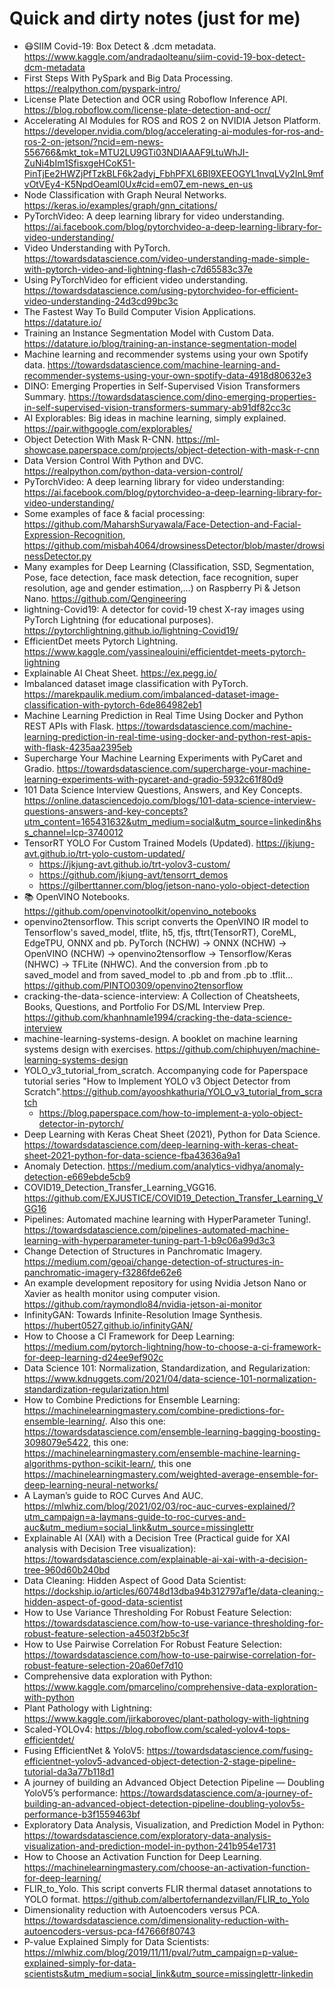 
# Quick and dirty notes (just for me)
* 😷SIIM Covid-19: Box Detect & .dcm metadata. https://www.kaggle.com/andradaolteanu/siim-covid-19-box-detect-dcm-metadata
* First Steps With PySpark and Big Data Processing. https://realpython.com/pyspark-intro/
* License Plate Detection and OCR using Roboflow Inference API. https://blog.roboflow.com/license-plate-detection-and-ocr/
* Accelerating AI Modules for ROS and ROS 2 on NVIDIA Jetson Platform. https://developer.nvidia.com/blog/accelerating-ai-modules-for-ros-and-ros-2-on-jetson/?ncid=em-news-556766&mkt_tok=MTU2LU9GTi03NDIAAAF9LtuWhJI-ZuNi4bIm1SfisxgeHCoK51-PinTjEe2HWZjPfTzkBLF6k2adyj_FbhPFXL6BI9XEEOGYL1nvqLVy2InL9mfvOtVEy4-K5NpdOeaml0Ux#cid=em07_em-news_en-us
* Node Classification with Graph Neural Networks. https://keras.io/examples/graph/gnn_citations/
* PyTorchVideo: A deep learning library for video understanding. https://ai.facebook.com/blog/pytorchvideo-a-deep-learning-library-for-video-understanding/
* Video Understanding with PyTorch. https://towardsdatascience.com/video-understanding-made-simple-with-pytorch-video-and-lightning-flash-c7d65583c37e
* Using PyTorchVideo for efficient video understanding. https://towardsdatascience.com/using-pytorchvideo-for-efficient-video-understanding-24d3cd99bc3c
* The Fastest Way To Build Computer Vision Applications. https://datature.io/
* Training an Instance Segmentation Model with Custom Data. https://datature.io/blog/training-an-instance-segmentation-model
* Machine learning and recommender systems using your own Spotify data. https://towardsdatascience.com/machine-learning-and-recommender-systems-using-your-own-spotify-data-4918d80632e3
* DINO: Emerging Properties in Self-Supervised Vision Transformers Summary. https://towardsdatascience.com/dino-emerging-properties-in-self-supervised-vision-transformers-summary-ab91df82cc3c
* AI Explorables: Big ideas in machine learning, simply explained. https://pair.withgoogle.com/explorables/
* Object Detection With Mask R-CNN. https://ml-showcase.paperspace.com/projects/object-detection-with-mask-r-cnn
* Data Version Control With Python and DVC. https://realpython.com/python-data-version-control/
* PyTorchVideo: A deep learning library for video understanding: https://ai.facebook.com/blog/pytorchvideo-a-deep-learning-library-for-video-understanding/
* Some examples of face & facial processing: https://github.com/MaharshSuryawala/Face-Detection-and-Facial-Expression-Recognition, https://github.com/misbah4064/drowsinessDetector/blob/master/drowsinessDetector.py
* Many examples for Deep Learning (Classification, SSD, Segmentation, Pose, face detection, face mask detection, face recognition, super resolution, age and gender estimation,...) on Raspberry Pi & Jetson Nano. https://github.com/Qengineering
* lightning-Covid19: A detector for covid-19 chest X-ray images using PyTorch Lightning (for educational purposes). https://pytorchlightning.github.io/lightning-Covid19/
* EfficientDet meets Pytorch Lightning. https://www.kaggle.com/yassinealouini/efficientdet-meets-pytorch-lightning
* Explainable AI Cheat Sheet. https://ex.pegg.io/
* Imbalanced dataset image classification with PyTorch. https://marekpaulik.medium.com/imbalanced-dataset-image-classification-with-pytorch-6de864982eb1
* Machine Learning Prediction in Real Time Using Docker and Python REST APIs with Flask. https://towardsdatascience.com/machine-learning-prediction-in-real-time-using-docker-and-python-rest-apis-with-flask-4235aa2395eb
* Supercharge Your Machine Learning Experiments with PyCaret and Gradio. https://towardsdatascience.com/supercharge-your-machine-learning-experiments-with-pycaret-and-gradio-5932c61f80d9
* 101 Data Science Interview Questions, Answers, and Key Concepts. https://online.datasciencedojo.com/blogs/101-data-science-interview-questions-answers-and-key-concepts?utm_content=165431632&utm_medium=social&utm_source=linkedin&hss_channel=lcp-3740012
* TensorRT YOLO For Custom Trained Models (Updated). https://jkjung-avt.github.io/trt-yolo-custom-updated/
   *  https://jkjung-avt.github.io/trt-yolov3-custom/
   *  https://github.com/jkjung-avt/tensorrt_demos
   *  https://gilberttanner.com/blog/jetson-nano-yolo-object-detection
* 📚 OpenVINO Notebooks. https://github.com/openvinotoolkit/openvino_notebooks
* openvino2tensorflow. This script converts the OpenVINO IR model to Tensorflow's saved_model, tflite, h5, tfjs, tftrt(TensorRT), CoreML, EdgeTPU, ONNX and pb. PyTorch (NCHW) -> ONNX (NCHW) -> OpenVINO (NCHW) -> openvino2tensorflow -> Tensorflow/Keras (NHWC) -> TFLite (NHWC). And the conversion from .pb to saved_model and from saved_model to .pb and from .pb to .tflit… https://github.com/PINTO0309/openvino2tensorflow
* cracking-the-data-science-interview: A Collection of Cheatsheets, Books, Questions, and Portfolio For DS/ML Interview Prep. https://github.com/khanhnamle1994/cracking-the-data-science-interview
* machine-learning-systems-design. A booklet on machine learning systems design with exercises. https://github.com/chiphuyen/machine-learning-systems-design
* YOLO_v3_tutorial_from_scratch. Accompanying code for Paperspace tutorial series "How to Implement YOLO v3 Object Detector from Scratch".https://github.com/ayooshkathuria/YOLO_v3_tutorial_from_scratch
   *  https://blog.paperspace.com/how-to-implement-a-yolo-object-detector-in-pytorch/
* Deep Learning with Keras Cheat Sheet (2021), Python for Data Science. https://towardsdatascience.com/deep-learning-with-keras-cheat-sheet-2021-python-for-data-science-fba43636a9a1
* Anomaly Detection. https://medium.com/analytics-vidhya/anomaly-detection-e669ebde5cb9
* COVID19_Detection_Transfer_Learning_VGG16. https://github.com/EXJUSTICE/COVID19_Detection_Transfer_Learning_VGG16
* Pipelines: Automated machine learning with HyperParameter Tuning!. https://towardsdatascience.com/pipelines-automated-machine-learning-with-hyperparameter-tuning-part-1-b9c06a99d3c3
* Change Detection of Structures in Panchromatic Imagery. https://medium.com/geoai/change-detection-of-structures-in-panchromatic-imagery-f3286fde62e6
* An example development repository for using Nvidia Jetson Nano or Xavier as health monitor using computer vision. https://github.com/raymondlo84/nvidia-jetson-ai-monitor
* InfinityGAN: Towards Infinite-Resolution Image Synthesis. https://hubert0527.github.io/infinityGAN/
* How to Choose a CI Framework for Deep Learning: https://medium.com/pytorch-lightning/how-to-choose-a-ci-framework-for-deep-learning-d24ee9ef902c
* Data Science 101: Normalization, Standardization, and Regularization: https://www.kdnuggets.com/2021/04/data-science-101-normalization-standardization-regularization.html
* How to Combine Predictions for Ensemble Learning: https://machinelearningmastery.com/combine-predictions-for-ensemble-learning/. Also this one: https://towardsdatascience.com/ensemble-learning-bagging-boosting-3098079e5422, this one: https://machinelearningmastery.com/ensemble-machine-learning-algorithms-python-scikit-learn/, this one https://machinelearningmastery.com/weighted-average-ensemble-for-deep-learning-neural-networks/
* A Layman’s guide to ROC Curves And AUC. https://mlwhiz.com/blog/2021/02/03/roc-auc-curves-explained/?utm_campaign=a-laymans-guide-to-roc-curves-and-auc&utm_medium=social_link&utm_source=missinglettr
* Explainable AI (XAI) with a Decision Tree (Practical guide for XAI analysis with Decision Tree visualization): https://towardsdatascience.com/explainable-ai-xai-with-a-decision-tree-960d60b240bd
* Data Cleaning: Hidden Aspect of Good Data Scientist: https://dockship.io/articles/60748d13dba94b312797af1e/data-cleaning:-hidden-aspect-of-good-data-scientist
* How to Use Variance Thresholding For Robust Feature Selection: https://towardsdatascience.com/how-to-use-variance-thresholding-for-robust-feature-selection-a4503f2b5c3f
* How to Use Pairwise Correlation For Robust Feature Selection: https://towardsdatascience.com/how-to-use-pairwise-correlation-for-robust-feature-selection-20a60ef7d10
* Comprehensive data exploration with Python: https://www.kaggle.com/pmarcelino/comprehensive-data-exploration-with-python
* Plant Pathology with Lightning: https://www.kaggle.com/jirkaborovec/plant-pathology-with-lightning
* Scaled-YOLOv4: https://blog.roboflow.com/scaled-yolov4-tops-efficientdet/
* Fusing EfficientNet & YoloV5: https://towardsdatascience.com/fusing-efficientnet-yolov5-advanced-object-detection-2-stage-pipeline-tutorial-da3a77b118d1
* A journey of building an Advanced Object Detection Pipeline — Doubling YoloV5’s performance: https://towardsdatascience.com/a-journey-of-building-an-advanced-object-detection-pipeline-doubling-yolov5s-performance-b3f1559463bf
* Exploratory Data Analysis, Visualization, and Prediction Model in Python: https://towardsdatascience.com/exploratory-data-analysis-visualization-and-prediction-model-in-python-241b954e1731
* How to Choose an Activation Function for Deep Learning. https://machinelearningmastery.com/choose-an-activation-function-for-deep-learning/
* FLIR_to_Yolo. This script converts FLIR thermal dataset annotations to YOLO format. https://github.com/albertofernandezvillan/FLIR_to_Yolo
* Dimensionality reduction with Autoencoders versus PCA. https://towardsdatascience.com/dimensionality-reduction-with-autoencoders-versus-pca-f47666f80743
* P-value Explained Simply for Data Scientists: https://mlwhiz.com/blog/2019/11/11/pval/?utm_campaign=p-value-explained-simply-for-data-scientists&utm_medium=social_link&utm_source=missinglettr-linkedin
